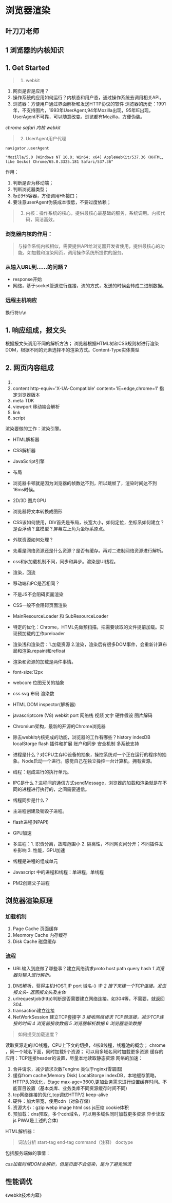 # 浏览器渲染
## 叶刀刀老师

## 1 浏览器的内核知识
## 1. Get Started
> 1. webkit 
1. 网页是否是应用？
2. 操作系统的应用如何运行？内核态和用户态，通过操作系统去调用相关API。
3. 浏览器：方便用户通过界面解析和发送HTTP协议的软件
浏览器的历史：1991年，不支持图片，1993年UserAgent,94年Mozilla出现，95年IE出现，UserAgent不可靠，可以随意改变。浏览都有Mozilla，方便伪装。

*chrome safari 内核 webkit*

> 2. UserAgent用户代理
```
navigator.userAgent

"Mozilla/5.0 (Windows NT 10.0; Win64; x64) AppleWebKit/537.36 (KHTML, like Gecko) Chrome/65.0.3325.181 Safari/537.36"
```
作用：
1. 判断是否为移动端；
2. 判断浏览器类型；
3. 标识H5容器，方便调用H5接口；
4. 要注意userAgent伪装成本很低，不要过度依赖；

> 3. 内核：操作系统的核心，提供最核心最基础的服务，系统调用。内核代码，简洁高效。

### 浏览器内核的作用：
> 与操作系统内核相似，需要提供API给浏览器开发者使用，提供最核心的功能，如加载和渲染网页，调用操作系统所提供的服务。

### 从输入URL到......的问题？
- response开始
- 网络，基于socket管道进行连接，流的方式，发送的时候会转成二进制数据。

### 远程主机响应
换行符\r\n

## 1. 响应组成，报文头
根据报文头调用不同的解析方法；
浏览器根据HTML树和CSS规则树进行渲染DOM，根据不同的元素选择不的渲染方式。Content-Type实体类型
## 2. 网页内容组成
### 
1.  <doctype>
2. content http-equiv='X-UA-Compatible' content='IE=edge,chrome=1' 指定浏览器版本
3. meta TDK 
4. viewport 移动端会解析
5. link
6. script

渲染要做的工作：渲染引擎。
- HTML解析器 
- CSS解析器 
- JavaScript引擎
- 布局
- 浏览器卡顿就是因为浏览器的帧数达不到，所以跳帧了，渲染时间达不到16ms时候。
- 2D/3D 图片GPU
- 浏览器将文本转换成图形
- CSS该如何使用，DIV首先是布局，长宽大小，如何定位，坐标系如何建立？是否浮动？盒模型？屏幕左上角为坐标系原点。
- 外联资源如何处理？
- 先看是网络资源还是什么资源？是否有缓存。再对二进制网络资源进行解析。
- css和js加载机制不同，同步和异步。渲染是UI线程。
- 渲染，回流
- 移动端和PC是否相同？
- 不是JS不会阻碍页面渲染
- CSS一般不会阻碍页面渲染
- MainResourceLoader 和 SubResourceLoader
- 特定的优化：Chrome，HTML先做预扫描，把需要读取的文件提前加载。实现预加载的工作preloader
- 渲染浅和渲染后：1.加载资源 2.渲染，渲染后有很多DOM事件，会重新计算布局和渲染.repaint和refloat
- 渲染和资源的加载是两件事情。
- font-size:12px
- webcore 位图无关的抽象
- css svg 布局 渲染数
- HTML DOM inspector(解析器)
- javascriptcore (V8) webkit port 网络栈 视频 文字 硬件假设 图片解码 
- Chromium架构，最新的开源的Chrome浏览器

- 除去webkit内核完成的功能，浏览器的工作有哪些？history indexDB localStorge flash 插件和扩展 账户和同步 安全机制 多系统支持 
- 进程是什么？对CPU主存IO设备的抽象，操控系统对一个正在运行的程序的抽象。Node启动一个进行。感觉自己在独立操控一台计算机。拥有资源。
- 线程：组成进行的执行单元。
- IPC是什么？进程间的通信方式sendMessage，浏览器的加载和渲染就是在不同的进程进行执行的，之间需要通信。
- 线程同步是什么？
- 主进程创建及销毁子进程。
- flash进程(NPAPI)
- GPU加速
- 多进程：1. 职责分离，故障范围小 2. 隔离性，不同网页间分开；不同插件互补影响 3. 性能，GPU加速
- 线程是进程的组成单元
- Javascript 中的进程和线程：单进程，单线程
- PM2创建父子进程

## 浏览器渲染原理
### 加载机制
1. Page Cache 页面缓存
2. Meomory Cache 内存缓存
3. Disk Cache  磁盘缓存

### 流程
* URL输入到底做了哪些事？建立网络请求proto host path query hash
*1 浏览器对输入进行解析。*
1. DNS解析，获得主机HOST,IP port 域名-》IP 
*2 接下来建一个TCP连接。发送报文头- 返回报文头及主体* 
2. urlrequestjob(http)判断是否需要建立网络连接。如304等，不需要，就返回304.
3. transaction建立连接
4. NetWorkSession 建立TCP套接字
*3 接收网络请求*
*TCP预连接，减少TCP连接的时间*
*4 浏览器接收数据*
*5 浏览器解析数据*
*6 浏览器渲染数据*

> 如何提交加载速度？

读取资源走的I/O线程，CPU上下文的切换，4核8线程，线程池的概念；
chrome ，同一个域名下面，同时加载5个资源；
可以用多域名同时加载更多资源
缓存的应用：TCP连接header的设置，尽量本地读取静态资源
网络的加速：
1. 合并请求，减少请求次数Tengine 类似于nginx(雪碧图)
2. 缓存from cache(Memory Disk) LocalStorge indexDB，本地缓存策略，HTTP头的优化，Etage max-age=3600,更加业务需求进行设置缓存时间。不能盲目设置（基本类库、业务类库不同资源缓存时间不同）
3. tcp网络连接的优化,tcp调优HTTP/2 keep-alive 
4. 硬件：加大带宽，使用cdn（对象存储）
5. 资源大小：gzip webp image html css js压缩 cookie体积
6. 预加载：dns预取，多个cdn域名，可以用多域名同时加载更多资源 异步读取js PWA(是上述的合体)

HTML解析器：
> 词法分析 start-tag end-tag command（注释） doctype

包括服务端做的事情：

*css加载时候DOM会解析，但是页面不会渲染，是为了避免回流*

## 性能调优

《webkit技术内幕》